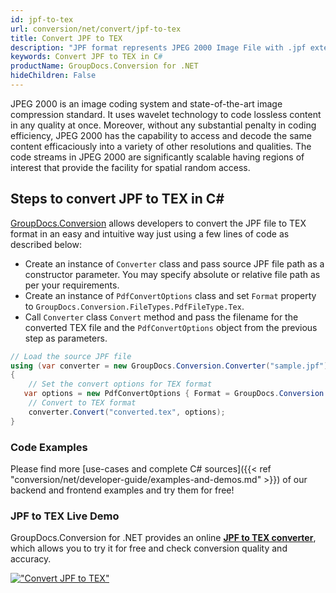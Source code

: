 ```yaml
---
id: jpf-to-tex
url: conversion/net/convert/jpf-to-tex
title: Convert JPF to TEX
description: "JPF format represents JPEG 2000 Image File with .jpf extension. Learn how to convert JPF to TEX file programmatically in C# language using GroupDocs.Conversion for .NET library."
keywords: Convert JPF to TEX in C#
productName: GroupDocs.Conversion for .NET
hideChildren: False
---
```


JPEG 2000 is an image coding system and state-of-the-art image compression standard. It uses wavelet technology to code lossless content in any quality at once. Moreover, without any substantial penalty in coding efficiency, JPEG 2000 has the capability to access and decode the same content efficaciously into a variety of other resolutions and qualities. The code streams in JPEG 2000 are significantly scalable having regions of interest that provide the facility for spatial random access.

## Steps to convert JPF to TEX in C#

[GroupDocs.Conversion](https://products.groupdocs.com/conversion/net) allows developers to convert the JPF file to TEX format in an easy and intuitive way just using a few lines of code as described below:

* Create an instance of `Converter` class and pass source JPF file path as a constructor parameter. You may specify absolute or relative file path as per your requirements. 
* Create an instance of `PdfConvertOptions` class and set `Format` property to `GroupDocs.Conversion.FileTypes.PdfFileType.Tex`.
* Call `Converter` class `Convert` method and pass the filename for the converted TEX file and the `PdfConvertOptions` object from the previous step as parameters.

```csharp
// Load the source JPF file
using (var converter = new GroupDocs.Conversion.Converter("sample.jpf"))
{
    // Set the convert options for TEX format
   var options = new PdfConvertOptions { Format = GroupDocs.Conversion.FileTypes.PdfFileType.Tex };
    // Convert to TEX format
    converter.Convert("converted.tex", options);
}
```

### Code Examples

Please find more [use-cases and complete C# sources]({{< ref "conversion/net/developer-guide/examples-and-demos.md" >}}) of our backend and frontend examples and try them for free!

### JPF to TEX Live Demo

GroupDocs.Conversion for .NET provides an online [**JPF to TEX converter**](https://products.groupdocs.app/conversion/jpf-to-tex), which allows you to try it for free and check conversion quality and accuracy.

[!["Convert JPF to TEX"](conversion/net/images/convert-to-tex/convert-jpf-to-tex.png)](https://products.groupdocs.app/conversion/jpf-to-tex)